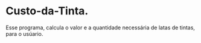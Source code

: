 # Custo-da-Tinta.
Esse programa, calcula o valor e a quantidade necessária de latas de tintas, para o usúario.
